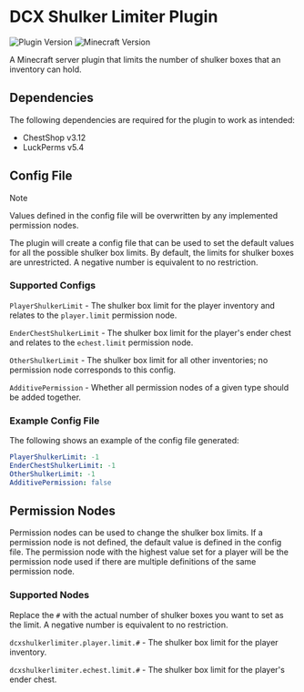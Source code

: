 # DCX Shulker Limiter Plugin
![Plugin Version](https://img.shields.io/badge/plugin_version-1.2.3-blue)
![Minecraft Version](https://img.shields.io/badge/mc_version-1.18.2-blue)

A Minecraft server plugin that limits the number of shulker boxes that an inventory can hold.

## Dependencies

The following dependencies are required for the plugin to work as intended:
- ChestShop v3.12
- LuckPerms v5.4

## Config File
> [!NOTE]
> Values defined in the config file will be overwritten by any implemented permission nodes.

The plugin will create a config file that can be used to set the default values for all the possible shulker box limits.
By default, the limits for shulker boxes are unrestricted. A negative number is equivalent to no restriction.

### Supported Configs

`PlayerShulkerLimit` - The shulker box limit for the player inventory and relates to the `player.limit` permission
node.

`EnderChestShulkerLimit` - The shulker box limit for the player's ender chest and relates to the `echest.limit`
permission node.

`OtherShulkerLimit` - The shulker box limit for all other inventories; no permission node corresponds
to this config.

`AdditivePermission` - Whether all permission nodes of a given type should be added together.

### Example Config File
The following shows an example of the config file generated:
```yaml
PlayerShulkerLimit: -1
EnderChestShulkerLimit: -1
OtherShulkerLimit: -1
AdditivePermission: false
```

## Permission Nodes
Permission nodes can be used to change the shulker box limits. If a permission node is not defined, the default value is
defined in the config file. The permission node with the highest value set for a player will be the permission node used
if there are multiple definitions of the same permission node.

### Supported Nodes
Replace the `#` with the actual number of shulker boxes you want to set as the limit. A negative
number is equivalent to no restriction.

`dcxshulkerlimiter.player.limit.#` - The shulker box limit for the player inventory.

`dcxshulkerlimiter.echest.limit.#` - The shulker box limit for the player's ender chest.
